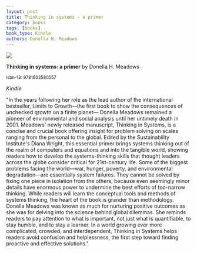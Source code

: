 ```yaml
---
layout: post
title: Thinking in systems - a primer
category: books
tags: [books]
book_type: Kindle
authors: Donella H. Meadows
---
```


<img src="http://books.google.com/books/content?id=CpbLAgAAQBAJ&printsec=frontcover&img=1&zoom=1&edge=curl&source=gbs_api"/>

**Thinking in systems: a primer** by Donella H. Meadows

<sup>isbn-13: 9781603580557</sup>

*Kindle*

"In the years following her role as the lead author of the international
bestseller, Limits to Growth—the first book to show the consequences of
unchecked growth on a finite planet— Donella Meadows remained a pioneer of
environmental and social analysis until her untimely death in 2001.
Meadows' newly released manuscript, Thinking in Systems, is a concise and
crucial book offering insight for problem solving on scales ranging from
the personal to the global. Edited by the Sustainability Institute's Diana
Wright, this essential primer brings systems thinking out of the realm of
computers and equations and into the tangible world, showing readers how to
develop the systems-thinking skills that thought leaders across the globe
consider critical for 21st-century life. Some of the biggest problems
facing the world—war, hunger, poverty, and environmental degradation—are
essentially system failures. They cannot be solved by fixing one piece in
isolation from the others, because even seemingly minor details have
enormous power to undermine the best efforts of too-narrow thinking. While
readers will learn the conceptual tools and methods of systems thinking,
the heart of the book is grander than methodology. Donella Meadows was
known as much for nurturing positive outcomes as she was for delving into
the science behind global dilemmas. She reminds readers to pay attention to
what is important, not just what is quantifiable, to stay humble, and to
stay a learner. In a world growing ever more complicated, crowded, and
interdependent, Thinking in Systems helps readers avoid confusion and
helplessness, the first step toward finding proactive and effective
solutions."

